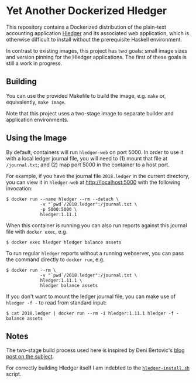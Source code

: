 # Yet Another Dockerized Hledger

This repository contains a Dockerized distribution of the plain-text accounting
application [Hledger](http://hledger.org/) and its associated web application,
which is otherwise difficult to install without the prerequisite Haskell
environment.

In contrast to existing images, this project has two goals: small image sizes
and version pinning for the Hledger applications. The first of these goals is
still a work in progress.

## Building

You can use the provided Makefile to build the image, e.g. `make` or,
equivalently, `make image`.

Note that this project uses a two-stage image to separate builder and
application environments.

## Using the Image

By default, containers will run `hledger-web` on port 5000. In order to use it
with a local ledger journal file, you will need to (1) mount that file at
`/journal.txt`; and (2) map port 5000 in the container to a host port.

For example, if you have the journal file `2018.ledger` in the current
directory, you can view it in `hledger-web` at
[http://localhost:5000](http://localhost:5000) with the following invocation:

``` shell
$ docker run --name hledger --rm --detach \
             -v "`pwd`/2018.ledger":/journal.txt \
             -p 5000:5000 \
             hledger:1.11.1
```

When this container is running you can also run reports against this journal
file with `docker exec`, e.g.

``` shell
$ docker exec hledger hledger balance assets
```

To run regular `hledger` reports without a running webserver, you can pass the
command directly to `docker run`, e.g.

``` shell
$ docker run --rm \
             -v "`pwd`/2018.ledger":/journal.txt \
             hledger:1.11.1 \
             hledger balance assets
```

If you don't want to mount the ledger journal file, you can make use of `hledger
-f -` to read from standard input:

``` shell
$ cat 2018.ledger | docker run --rm -i hledger:1.11.1 hledger -f - balance assets
```

## Notes

The two-stage build process used here is inspired by Deni Bertovic's [blog post
on the subject](https://www.fpcomplete.com/blog/2017/12/building-haskell-apps-with-docker).

For correctly building Hledger itself I am indebted to the [`hledger-install.sh`](https://github.com/simonmichael/hledger/blob/master/hledger-install/hledger-install.sh)
script.
